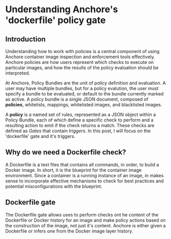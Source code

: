 # Understanding Anchore's 'dockerfile' policy gate

## Introduction

Understanding how to work with policies is a central component of using Anchore container image inspection and enforcement tools effectively. Anchore policies are how users represent which checks to execute on particular images, and how the results of the policy evaluation should be interpreted. 

At Anchore, Policy Bundles are the unit of policy definition and evaluation. A user may have multiple bundles, but for a policy evalution, the user must specify a bundle to be evaluated, or default to the bundle currently marked as active. A policy bundle is a single JSON document, composed of **policies**, whitelists, mappings, whitelisted images, and blacklisted images. 

A **policy** is a named set of rules, represented as a JSON object within a Policy Bundle, each of which define a specific check to perform and a resulting action to emit if the check returns a match. These checks are defined as *Gates* that contain *triggers*. In this post, I will focus on the 'dockerfile' gate and it's triggers. 

## Why do we need a Dockerfile check?

A Dockerfile is a text files that contains all commands, in order, to build a Docker image. In short, it is the blueprint for the container image environment. Since a container is a running instance of an image, in makes sense to incorporate effective mechanisms to check for best practices and potential misconfigurations with the blueprint.

## Dockerfile gate

The Dockerfile gate allows uses to perform checks ont he content of the Dockerfile or Docker history for an image and make policy actions based on the construction of the image, not just it's content. Anchore is either given a Dockerfile or infers one from the Docker image layer history. 